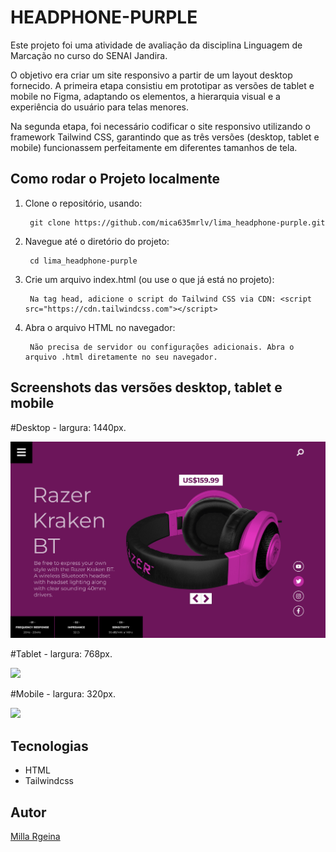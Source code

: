 # HEADPHONE-PURPLE

Este projeto foi uma atividade de avaliação da disciplina Linguagem de Marcação no curso do SENAI Jandira. 

O objetivo era criar um site responsivo a partir de um layout desktop fornecido. A primeira etapa consistiu em prototipar as versões de tablet e mobile no Figma, adaptando os elementos, a hierarquia visual e a experiência do usuário para telas menores. 

Na segunda etapa, foi necessário codificar o site responsivo utilizando o framework Tailwind CSS, garantindo que as três versões (desktop, tablet e mobile) funcionassem perfeitamente em diferentes tamanhos de tela.

## Como rodar o Projeto localmente

1. Clone o repositório, usando: 

        git clone https://github.com/mica635mrlv/lima_headphone-purple.git

2. Navegue até o diretório do projeto: 
    
        cd lima_headphone-purple

3. Crie um arquivo index.html (ou use o que já está no projeto):

        Na tag head, adicione o script do Tailwind CSS via CDN: <script src="https://cdn.tailwindcss.com"></script>

4. Abra o arquivo HTML no navegador:

        Não precisa de servidor ou configurações adicionais. Abra o arquivo .html diretamente no seu navegador.

## Screenshots das versões desktop, tablet e mobile

#Desktop - largura: 1440px.

![](./img/Desktop.jpeg)

#Tablet - largura: 768px.

![](./img/Tablet.jpeg.jpeg)

#Mobile - largura: 320px.

![](./img/Mobile.jpeg.jpeg.jpeg)

## Tecnologias

* HTML
* Tailwindcss

## Autor

[Milla Rgeina](https://www.linkedin.com/in/milla-regina-468020206)

